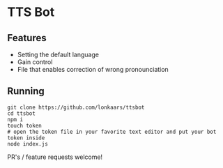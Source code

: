 # TTS Bot

## Features

- Setting the default language
- Gain control
- File that enables correction of wrong pronounciation

## Running

```
git clone https://github.com/lonkaars/ttsbot
cd ttsbot
npm i
touch token
# open the token file in your favorite text editor and put your bot token inside
node index.js
```

PR's / feature requests welcome!

